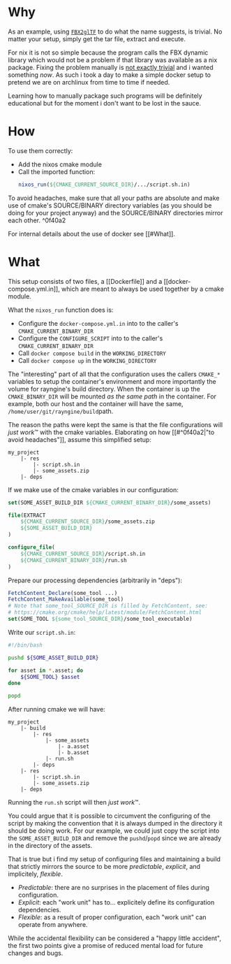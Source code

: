 # Why

As an example, using [`FBX2glTF`](https://github.com/godotengine/FBX2glTF) to do what the name suggests, is trivial. No matter your setup, simply get the tar file, extract and execute.

For nix it is not so simple because the program calls the FBX dynamic library which would not be a problem if that library was available as a nix package. Fixing the problem manually is [not exactly trivial](https://nix.dev/guides/faq#how-to-run-non-nix-executables) and i wanted something *now*. As such i took a day to make a simple docker setup to pretend we are on archlinux from time to time if needed.

Learning how to manually package such programs will be definitely educational but for the moment i don't want to be lost in the sauce.
# How

To use them correctly:
- Add the nixos cmake module
- Call the imported function:
	```cmake
	nixos_run(${CMAKE_CURRENT_SOURCE_DIR}/.../script.sh.in)
	```

To avoid headaches, make sure that all your paths are absolute and make use of cmake's SOURCE/BINARY directory variables (as you should be doing for your project anyway) and the SOURCE/BINARY directories mirror each other.
^0f40a2

For internal details about the use of docker see [[#What]].
# What

This setup consists of two files, a [[Dockerfile]] and a [[docker-compose.yml.in]], which are meant to always be used together by a cmake module.

What the `nixos_run` function does is:
- Configure the `docker-compose.yml.in` into to the caller's `CMAKE_CURRENT_BINARY_DIR`
- Configure the `CONFIGURE_SCRIPT` into to the caller's `CMAKE_CURRENT_BINARY_DIR`
- Call `docker compose build` in the `WORKING_DIRECTORY`
- Call `docker compose up` in the `WORKING_DIRECTORY`

The "interesting" part of all that the configuration uses the callers `CMAKE_*` variables to setup the container's environment and more importantly the volume for rayngine's build directory.
When the container is up the `CMAKE_BINARY_DIR` will be mounted *as the same path* in the container. For example, both our host and the container will have the same, `/home/user/git/rayngine/build`path.

The reason the paths were kept the same is that the file configurations will *just work*™ with the cmake variables. Elaborating on how [[#^0f40a2|"to avoid headaches"]], assume this simplified setup:
```
my_project
	|- res
		|- script.sh.in
		|- some_assets.zip
	|- deps
```
If we make use of the cmake variables in our configuration:
```cmake
set(SOME_ASSET_BUILD_DIR ${CMAKE_CURRENT_BINARY_DIR}/some_assets)

file(EXTRACT
	${CMAKE_CURRENT_SOURCE_DIR}/some_assets.zip
	${SOME_ASSET_BUILD_DIR}
)

configure_file(
	${CMAKE_CURRENT_SOURCE_DIR}/script.sh.in
	${CMAKE_CURRENT_BINARY_DIR}/run.sh
)
```
Prepare our processing dependencies (arbitrarily in "deps"):
```cmake
FetchContent_Declare(some_tool ...)
FetchContent_MakeAvailable(some_tool)
# Note that some_tool_SOURCE_DIR is filled by FetchContent, see:
# https://cmake.org/cmake/help/latest/module/FetchContent.html
set(SOME_TOOL ${some_tool_SOURCE_DIR}/some_tool_executable)
```
Write our `script.sh.in`:
```sh
#!/bin/bash

pushd ${SOME_ASSET_BUILD_DIR}

for asset in *.asset; do
    ${SOME_TOOL} $asset
done

popd
```
After running cmake we will have:
```
my_project
	|- build
		|- res
			|- some_assets
				|- a.asset
				|- b.asset
			|- run.sh
		|- deps
	|- res
		|- script.sh.in
		|- some_assets.zip
	|- deps
```
Running the `run.sh` script will then *just work*™️.

You could argue that it is possible to circumvent the configuring of the script by making the convention that it is always dumped in the directory it should be doing work. For our example, we could just copy the script into the `SOME_ASSET_BUILD_DIR` and remove the `pushd`/`popd` since we are already in the directory of the assets.

That is true but i find my setup of configuring files and maintaining a build that strictly mirrors the source to be more *predictable*, *explicit*, and implicitely, *flexible*.
- *Predictable*: there are no surprises in the placement of files during configuration.
- *Explicit*: each "work unit" has to... explicitely define its configuration dependencies.
- *Flexible*: as a result of proper configuration, each "work unit" can operate from anywhere.

While the accidental flexibility can be considered a "happy little accident", the first two points give a promise of reduced mental load for future changes and bugs.